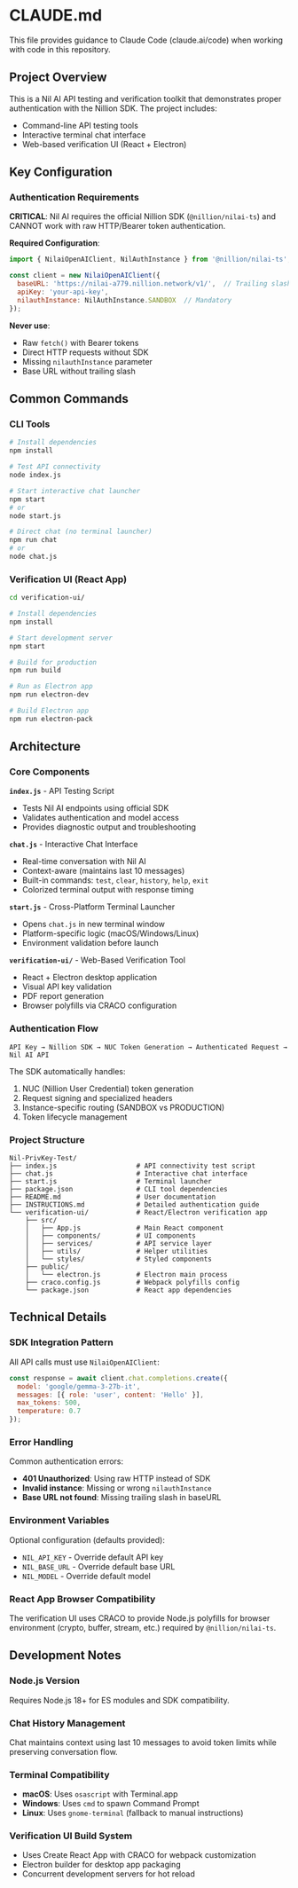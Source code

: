 # CLAUDE.md

This file provides guidance to Claude Code (claude.ai/code) when working with code in this repository.

## Project Overview

This is a Nil AI API testing and verification toolkit that demonstrates proper authentication with the Nillion SDK. The project includes:
- Command-line API testing tools
- Interactive terminal chat interface
- Web-based verification UI (React + Electron)

## Key Configuration

### Authentication Requirements
**CRITICAL**: Nil AI requires the official Nillion SDK (`@nillion/nilai-ts`) and CANNOT work with raw HTTP/Bearer token authentication.

**Required Configuration**:
```javascript
import { NilaiOpenAIClient, NilAuthInstance } from '@nillion/nilai-ts';

const client = new NilaiOpenAIClient({
  baseURL: 'https://nilai-a779.nillion.network/v1/',  // Trailing slash required
  apiKey: 'your-api-key',
  nilauthInstance: NilAuthInstance.SANDBOX  // Mandatory
});
```

**Never use**:
- Raw `fetch()` with Bearer tokens
- Direct HTTP requests without SDK
- Missing `nilauthInstance` parameter
- Base URL without trailing slash

## Common Commands

### CLI Tools
```bash
# Install dependencies
npm install

# Test API connectivity
node index.js

# Start interactive chat launcher
npm start
# or
node start.js

# Direct chat (no terminal launcher)
npm run chat
# or
node chat.js
```

### Verification UI (React App)
```bash
cd verification-ui/

# Install dependencies
npm install

# Start development server
npm start

# Build for production
npm run build

# Run as Electron app
npm run electron-dev

# Build Electron app
npm run electron-pack
```

## Architecture

### Core Components

**`index.js`** - API Testing Script
- Tests Nil AI endpoints using official SDK
- Validates authentication and model access
- Provides diagnostic output and troubleshooting

**`chat.js`** - Interactive Chat Interface
- Real-time conversation with Nil AI
- Context-aware (maintains last 10 messages)
- Built-in commands: `test`, `clear`, `history`, `help`, `exit`
- Colorized terminal output with response timing

**`start.js`** - Cross-Platform Terminal Launcher
- Opens `chat.js` in new terminal window
- Platform-specific logic (macOS/Windows/Linux)
- Environment validation before launch

**`verification-ui/`** - Web-Based Verification Tool
- React + Electron desktop application
- Visual API key validation
- PDF report generation
- Browser polyfills via CRACO configuration

### Authentication Flow

```
API Key → Nillion SDK → NUC Token Generation → Authenticated Request → Nil AI API
```

The SDK automatically handles:
1. NUC (Nillion User Credential) token generation
2. Request signing and specialized headers
3. Instance-specific routing (SANDBOX vs PRODUCTION)
4. Token lifecycle management

### Project Structure

```
Nil-PrivKey-Test/
├── index.js                    # API connectivity test script
├── chat.js                     # Interactive chat interface
├── start.js                    # Terminal launcher
├── package.json                # CLI tool dependencies
├── README.md                   # User documentation
├── INSTRUCTIONS.md             # Detailed authentication guide
└── verification-ui/            # React/Electron verification app
    ├── src/
    │   ├── App.js              # Main React component
    │   ├── components/         # UI components
    │   ├── services/           # API service layer
    │   ├── utils/              # Helper utilities
    │   └── styles/             # Styled components
    ├── public/
    │   └── electron.js         # Electron main process
    ├── craco.config.js         # Webpack polyfills config
    └── package.json            # React app dependencies
```

## Technical Details

### SDK Integration Pattern
All API calls must use `NilaiOpenAIClient`:

```javascript
const response = await client.chat.completions.create({
  model: 'google/gemma-3-27b-it',
  messages: [{ role: 'user', content: 'Hello' }],
  max_tokens: 500,
  temperature: 0.7
});
```

### Error Handling
Common authentication errors:
- **401 Unauthorized**: Using raw HTTP instead of SDK
- **Invalid instance**: Missing or wrong `nilauthInstance`
- **Base URL not found**: Missing trailing slash in baseURL

### Environment Variables
Optional configuration (defaults provided):
- `NIL_API_KEY` - Override default API key
- `NIL_BASE_URL` - Override default base URL
- `NIL_MODEL` - Override default model

### React App Browser Compatibility
The verification UI uses CRACO to provide Node.js polyfills for browser environment (crypto, buffer, stream, etc.) required by `@nillion/nilai-ts`.

## Development Notes

### Node.js Version
Requires Node.js 18+ for ES modules and SDK compatibility.

### Chat History Management
Chat maintains context using last 10 messages to avoid token limits while preserving conversation flow.

### Terminal Compatibility
- **macOS**: Uses `osascript` with Terminal.app
- **Windows**: Uses `cmd` to spawn Command Prompt
- **Linux**: Uses `gnome-terminal` (fallback to manual instructions)

### Verification UI Build System
- Uses Create React App with CRACO for webpack customization
- Electron builder for desktop app packaging
- Concurrent development servers for hot reload
